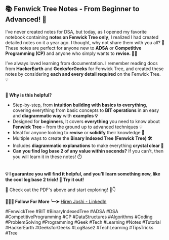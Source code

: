 ## **📚 Fenwick Tree Notes - From Beginner to Advanced! 🌱**

I’ve never created notes for DSA, but today, as I opened my favorite notebook containing **notes on Fenwick Tree only**, I realized I had created detailed notes on it a year ago. I thought, why not share them with you all? 🚀 These notes are perfect for anyone new to **ADSA** or **Competitive Programming (CP)** and anyone who simply wants to **revise. 🧠✨**

I’ve always loved learning from documentation. I remember reading docs from **HackerEarth** and **GeeksforGeeks** for Fenwick Tree, and created these notes by considering **each and every detail required** on the Fenwick Tree. 💡 <br> <br>

**🔹 Why is this helpful?**

- Step-by-step, from **intuition building with basics to everything**, covering everything from basic concepts to **BIT operations** in an easy and **diagrammatic way** with **examples 💡** <br>
- Designed for **beginners**, It covers **everything** you need to know about **Fenwick Tree** – from the ground up to advanced techniques 💡 <br>
- Ideal for anyone looking to **revise** or **solidify** their knowledge 🔄 <br>
- Multiple ways to create the **Binary Indexed Tree (Fenwick Tree) 🛠️** <br> 
- Includes **diagrammatic explanations** to make everything **crystal clear 🎨** <br> 
- **Can you find log base 2 of any value within seconds?** If you can't, then you will learn it in these notes! ⏱️ <br> <br>

**💡 I guarantee you will find it helpful, and you’ll learn something new, like the cool log base 2 trick! 🚀 Try it out!** <br>

🔗 Check out the PDF's above and start exploring! 📑👇 <br> 

**🎯🤝🏻 Follow For More ╰┈➤** [Hiren Joshi - LinkedIn](https://www.linkedin.com/in/hirenjoshi1630/) <br>

#FenwickTree #BIT #BinaryIndexedTree #ADSA #DSA #CompetitiveProgramming #CP #DataStructures #Algorithms #Coding #ProblemSolving #Programming #Geek #Tech #Learning #Notes #Tutorial #HackerEarth #GeeksforGeeks #LogBase2 #TechLearning #TipsTricks #Tree
